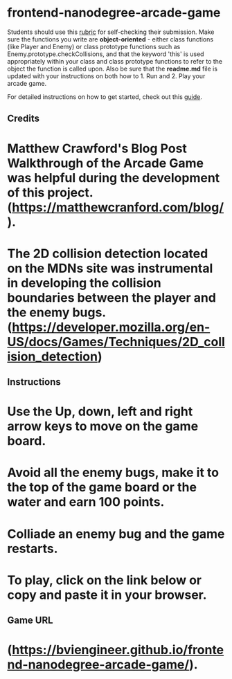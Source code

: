 frontend-nanodegree-arcade-game
=============================== 

Students should use this [rubric](https://review.udacity.com/#!/projects/2696458597/rubric) for self-checking their submission. Make sure the functions you write are **object-oriented** - either class functions (like Player and Enemy) or class prototype functions such as Enemy.prototype.checkCollisions, and that the keyword 'this' is used appropriately within your class and class prototype functions to refer to the object the function is called upon. Also be sure that the **readme.md** file is updated with your instructions on both how to 1. Run and 2. Play your arcade game.

For detailed instructions on how to get started, check out this [guide](https://docs.google.com/document/d/1v01aScPjSWCCWQLIpFqvg3-vXLH2e8_SZQKC8jNO0Dc/pub?embedded=true).

## Credits
# Matthew Crawford's Blog Post Walkthrough of the Arcade Game was helpful during the development of this project.(https://matthewcranford.com/blog/).
# The 2D collision detection located on the MDNs site was instrumental in developing the collision boundaries between the player and the enemy bugs. (https://developer.mozilla.org/en-US/docs/Games/Techniques/2D_collision_detection)

## Instructions
# Use the Up, down, left and right arrow keys to move on the game board.
# Avoid all the enemy bugs, make it to the top of the game board or the water and earn 100 points.
# Colliade an enemy bug and the game restarts.
# To play, click on the link below or copy and paste it in your browser.


## Game URL 
# (https://bviengineer.github.io/frontend-nanodegree-arcade-game/).

